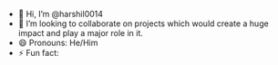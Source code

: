 - 👋 Hi, I’m @harshil0014
- 💞️ I’m looking to collaborate on projects which would create a huge impact and play a major role in it.
- 😄 Pronouns: He/Him
- ⚡ Fun fact: 

<!---
harshil0014/harshil0014 is a ✨ special ✨ repository because its `README.md` (this file) appears on your GitHub profile.
You can click the Preview link to take a look at your changes.
--->
